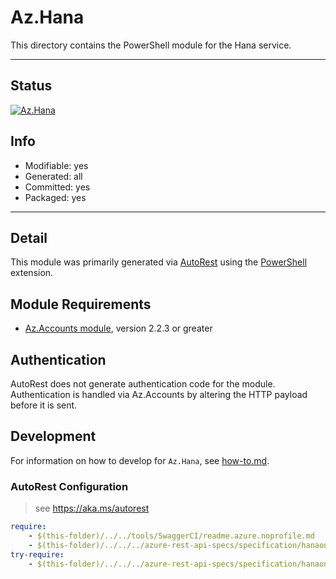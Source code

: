 <!-- region Generated -->
# Az.Hana
This directory contains the PowerShell module for the Hana service.

---
## Status
[![Az.Hana](https://img.shields.io/powershellgallery/v/Az.Hana.svg?style=flat-square&label=Az.Hana "Az.Hana")](https://www.powershellgallery.com/packages/Az.Hana/)

## Info
- Modifiable: yes
- Generated: all
- Committed: yes
- Packaged: yes

---
## Detail
This module was primarily generated via [AutoRest](https://github.com/Azure/autorest) using the [PowerShell](https://github.com/Azure/autorest.powershell) extension.

## Module Requirements
- [Az.Accounts module](https://www.powershellgallery.com/packages/Az.Accounts/), version 2.2.3 or greater

## Authentication
AutoRest does not generate authentication code for the module. Authentication is handled via Az.Accounts by altering the HTTP payload before it is sent.

## Development
For information on how to develop for `Az.Hana`, see [how-to.md](how-to.md).
<!-- endregion -->

### AutoRest Configuration
> see https://aka.ms/autorest

``` yaml
require:
    - $(this-folder)/../../tools/SwaggerCI/readme.azure.noprofile.md
    - $(this-folder)/../../../azure-rest-api-specs/specification/hanaonazure/resource-manager/readme.md
try-require:
    - $(this-folder)/../../../azure-rest-api-specs/specification/hanaonazure/resource-manager/readme.powershell.md
```
